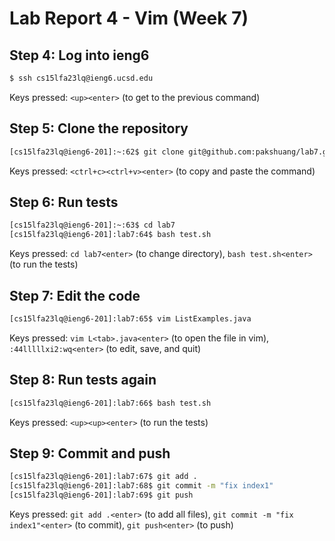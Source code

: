 # Lab Report 4 - Vim (Week 7)

## Step 4: Log into ieng6

```bash
$ ssh cs15lfa23lq@ieng6.ucsd.edu
```

Keys pressed: `<up><enter>` (to get to the previous command)

## Step 5: Clone the repository

```bash
[cs15lfa23lq@ieng6-201]:~:62$ git clone git@github.com:pakshuang/lab7.git
```

Keys pressed: `<ctrl+c><ctrl+v><enter>` (to copy and paste the command)

## Step 6: Run tests

```bash
[cs15lfa23lq@ieng6-201]:~:63$ cd lab7
[cs15lfa23lq@ieng6-201]:lab7:64$ bash test.sh
```

Keys pressed: `cd lab7<enter>` (to change directory), `bash test.sh<enter>` (to run the tests)

## Step 7: Edit the code

```bash
[cs15lfa23lq@ieng6-201]:lab7:65$ vim ListExamples.java
```

Keys pressed: `vim L<tab>.java<enter>` (to open the file in vim), `:44lllllxi2:wq<enter>` (to edit, save, and quit)

## Step 8: Run tests again

```bash
[cs15lfa23lq@ieng6-201]:lab7:66$ bash test.sh
```

Keys pressed: `<up><up><enter>` (to run the tests)

## Step 9: Commit and push

```bash
[cs15lfa23lq@ieng6-201]:lab7:67$ git add .
[cs15lfa23lq@ieng6-201]:lab7:68$ git commit -m "fix index1"
[cs15lfa23lq@ieng6-201]:lab7:69$ git push
```

Keys pressed: `git add .<enter>` (to add all files), `git commit -m "fix index1"<enter>` (to commit), `git push<enter>` (to push)
